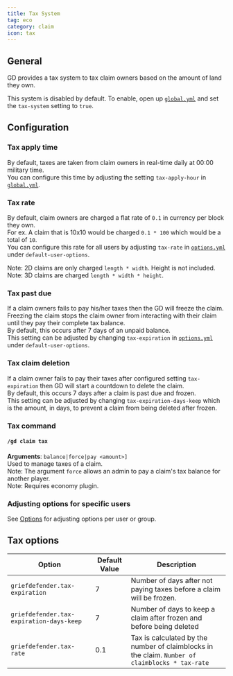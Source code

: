 ```yaml
---
title: Tax System
tag: eco
category: claim
icon: tax
---
```


## General  
GD provides a tax system to tax claim owners based on the amount of land they own.  

This system is disabled by default. To enable, open up [`global.yml`](/wiki/advanced/Global-Config.html) and set the `tax-system` setting to `true`.  

## Configuration  

### Tax apply time
By default, taxes are taken from claim owners in real-time daily at 00:00 military time.  
You can configure this time by adjusting the setting `tax-apply-hour` in [`global.yml`](/wiki/advanced/Global-Config.html).  

### Tax rate  
By default, claim owners are charged a flat rate of `0.1` in currency per block they own.  
For ex. A claim that is 10x10 would be charged `0.1 * 100` which would be a total of `10`.  
You can configure this rate for all users by adjusting `tax-rate` in [`options.yml`](/wiki/basic/Options.html) under `default-user-options`.  

Note: 2D claims are only charged `length * width`. Height is not included.  
Note: 3D claims are charged `length * width * height`.  

### Tax past due  
If a claim owners fails to pay his/her taxes then the GD will freeze the claim.  
Freezing the claim stops the claim owner from interacting with their claim until they pay their complete tax balance.  
By default, this occurs after 7 days of an unpaid balance.  
This setting can be adjusted by changing `tax-expiration` in [`options.yml`](/wiki/basic/Options.html) under `default-user-options`.  

### Tax claim deletion  
If a claim owner fails to pay their taxes after configured setting `tax-expiration` then GD will start a countdown to delete the claim.  
By default, this occurs 7 days after a claim is past due and frozen.  
This setting can be adjusted by changing `tax-expiration-days-keep` which is the amount, in days, to prevent a claim from being deleted after frozen.   

### Tax command  

#### `/gd claim tax`
**Arguments**: `balance|force|pay <amount>]`  
Used to manage taxes of a claim.  
Note: The argument `force` allows an admin to pay a claim's tax balance for another player.  
Note: Requires economy plugin.


### Adjusting options for specific users 

See [Options](/wiki/basic/Options.html) for adjusting options per user or group.


## Tax options

Option                                           | Default Value | Description | 
-------------------------------------------------|---------------|--------------|
```griefdefender.tax-expiration``` | 7		| Number of days after not paying taxes before a claim will be frozen.
```griefdefender.tax-expiration-days-keep``` | 7 		| Number of days to keep a claim after frozen and before being deleted 
```griefdefender.tax-rate``` | 0.1 | Tax is calculated by the number of claimblocks in the claim. ```Number of claimblocks * tax-rate```

